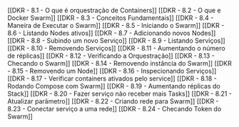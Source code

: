 [[DKR - 8.1 - O que é orquestração de Containers]]
[[DKR - 8.2 - O que e Docker Swarm]]
[[DKR - 8.3 - Conceitos Fundamentais]]
[[DKR - 8.4 - Maneira de Executar o Swarm]]
[[DKR - 8.5 - Iniciando o Swarm]]
[[DKR - 8.6 - Listando Nodes ativos]]
[[DKR - 8.7 - Adicionando novos Nodes]]
[[DKR - 8.8 - Subindo um novo Serviço]]
[[DKR - 8.9 - Listando Serviços]]
[[DKR - 8.10 - Removendo Serviços]]
[[DKR - 8.11 - Aumentando o número de réplicas]]
[[DKR - 8.12 - Verificando a Orquestração]]
[[DKR - 8.13 - Checando o Swarm]]
[[DKR - 8.14 - Removendo instância do Swarm]]
[[DKR - 8.15 - Removendo um Node]]
[[DKR - 8.16 - Inspecionando Serviços]]
[[DKR - 8.17 - Verificar containers ativados pelo service]]
[[DKR - 8.18 - Rodando Compose com Swarm]]
[[DKR - 8.19 - Aumentando réplicas do Stack]]
[[DKR - 8.20 - Fazer serviço não receber mais Tasks]]
[[DKR - 8.21 - Atualizar parâmetro]]
[[DKR - 8.22 - Criando rede para Swarm]]
[[DKR - 8.23 - Conectar serviço a uma rede]]
[[DKR - 8.24 - Checando Token do Swarm]]
